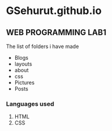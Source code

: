 # GSehurut.github.io
## WEB PROGRAMMING LAB1

The list of folders i have made
- Blogs
- layouts
- about
- css
- Pictures
- Posts

### Languages used
1. HTML
2. CSS
